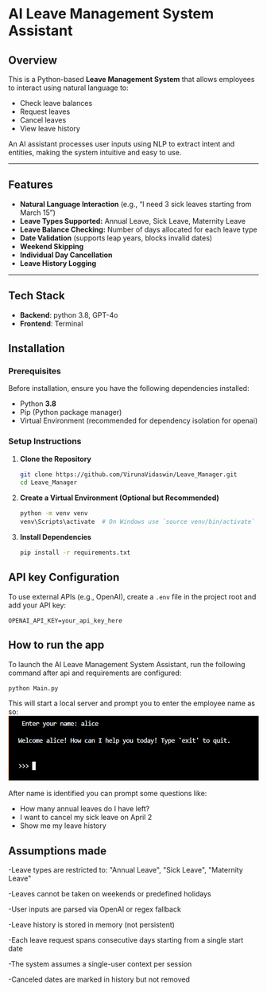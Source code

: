 # AI Leave Management System Assistant

## Overview
This is a Python-based **Leave Management System** that allows employees to interact using natural language to:
- Check leave balances
- Request leaves
- Cancel leaves
- View leave history

An AI assistant processes user inputs using NLP to extract intent and entities, making the system intuitive and easy to use.

---


## Features
-  **Natural Language Interaction** (e.g., “I need 3 sick leaves starting from March 15”)
-  **Leave Types Supported:** Annual Leave, Sick Leave, Maternity Leave
-  **Leave Balance Checking:** Number of days allocated for each leave type
-  **Date Validation** (supports leap years, blocks invalid dates)
-  **Weekend Skipping**
-  **Individual Day Cancellation**
-  **Leave History Logging**

---

## Tech Stack
- **Backend**: python 3.8, GPT-4o
- **Frontend**: Terminal

## Installation

### Prerequisites
Before installation, ensure you have the following dependencies installed:
- Python **3.8**
- Pip (Python package manager)
- Virtual Environment (recommended for dependency isolation for openai)

### Setup Instructions
1. **Clone the Repository**
   ```bash
   git clone https://github.com/VirunaVidaswin/Leave_Manager.git 
   cd Leave_Manager
   ```

2. **Create a Virtual Environment (Optional but Recommended)**
   ```bash
   python -m venv venv
   venv\Scripts\activate  # On Windows use `source venv/bin/activate`
   ```

3. **Install Dependencies**
   ```bash
   pip install -r requirements.txt
   ```

## API key Configuration
To use external APIs (e.g., OpenAI), create a `.env` file in the project root and add your API key:
```env
OPENAI_API_KEY=your_api_key_here
```

## How to run the app
To launch the AI Leave Management System Assistant, run the following command after api and requirements are configured:
```bash
python Main.py

```
This will start a local server and prompt you to enter the employee name as so:
![startup](image.png)

After name is identified you can prompt some questions like:
 - How many annual leaves do I have left?
 - I want to cancel my sick leave on April 2
 - Show me my leave history



## Assumptions made
-Leave types are restricted to: "Annual Leave", "Sick Leave", "Maternity Leave"

-Leaves cannot be taken on weekends or predefined holidays

-User inputs are parsed via OpenAI or regex fallback

-Leave history is stored in memory (not persistent)

-Each leave request spans consecutive days starting from a single start date

-The system assumes a single-user context per session

-Canceled dates are marked in history but not removed